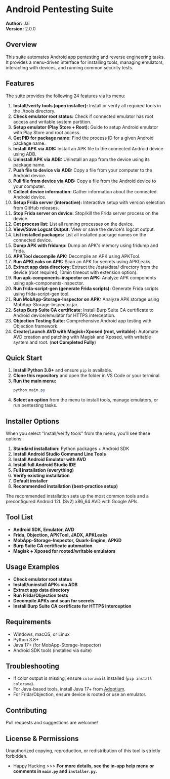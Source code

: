 # Android Pentesting Suite

**Author:** Jai  
**Version:** 2.0.0

## Overview

This suite automates Android app pentesting and reverse engineering tasks. It provides a menu-driven interface for installing tools, managing emulators, interacting with devices, and running common security tests.

## Features

The suite provides the following 24 features via its menu:

1. **Install/verify tools (open installer):** Install or verify all required tools in the ./tools directory.
2. **Check emulator root status:** Check if connected emulator has root access and writable system partition.
3. **Setup emulator (Play Store + Root):** Guide to setup Android emulator with Play Store and root access.
4. **Get PID for package name:** Find the process ID for a given Android package name.
5. **Install APK via ADB:** Install an APK file to the connected Android device using ADB.
6. **Uninstall APK via ADB:** Uninstall an app from the device using its package name.
7. **Push file to device via ADB:** Copy a file from your computer to the Android device.
8. **Pull file from device via ADB:** Copy a file from the Android device to your computer.
9. **Collect device information:** Gather information about the connected Android device.
10. **Setup Frida server (interactive):** Interactive setup with version selection from GitHub releases.
11. **Stop Frida server on device:** Stop/kill the Frida server process on the device.
12. **Get process list:** List all running processes on the device.
13. **View/Save Logcat Output:** View or save the device's logcat output.
14. **List installed packages:** List all installed package names on the connected device.
15. **Dump APK with fridump:** Dump an APK's memory using fridump and Frida.
16. **APKTool decompile APK:** Decompile an APK using APKTool.
17. **Run APKLeaks on APK:** Scan an APK for secrets using APKLeaks.
18. **Extract app data directory:** Extract the /data/data/<package> directory from the device (root required, 10min timeout with extension option).
19. **Run apk-components-inspector on APK:** Analyze APK components using apk-components-inspector.
20. **Run frida-script-gen (generate Frida scripts):** Generate Frida scripts using frida-script-gen tool.
21. **Run MobApp-Storage-Inspector on APK:** Analyze APK storage using MobApp-Storage-Inspector.jar.
22. **Setup Burp Suite CA certificate:** Install Burp Suite CA certificate to Android device/emulator for HTTPS interception.
23. **Objection Testing Suite:** Comprehensive Android app testing with Objection framework.
24. **Create/Launch AVD with Magisk+Xposed (root, writable):** Automate AVD creation and patching with Magisk and Xposed, with writable system and root. (**not Completed Fully**)

## Quick Start

1. **Install Python 3.8+** and ensure `pip` is available.
2. **Clone this repository** and open the folder in VS Code or your terminal.
3. **Run the main menu:**
   ```powershell
   python main.py
   ```
4. **Select an option** from the menu to install tools, manage emulators, or run pentesting tasks.

## Installer Options

When you select "Install/verify tools" from the menu, you’ll see these options:

1. **Standard installation:** Python packages + Android SDK
2. **Install Android Studio Command Line Tools**
3. **Install Android Emulator with AVD**
4. **Install full Android Studio IDE**
5. **Full installation (everything)**
6. **Verify existing installation**
7. **Default installer**
8. **Recommended installation (best-practice setup)**

The recommended installation sets up the most common tools and a preconfigured Android 12L (Sv2) x86_64 AVD with Google APIs.

## Tool List

- **Android SDK, Emulator, AVD**
- **Frida, Objection, APKTool, JADX, APKLeaks**
- **MobApp-Storage-Inspector, Quark-Engine, APKiD**
- **Burp Suite CA certificate automation**
- **Magisk + Xposed for rooted/writable emulators**

## Usage Examples

- **Check emulator root status**
- **Install/uninstall APKs via ADB**
- **Extract app data directory**
- **Run Frida/Objection tests**
- **Decompile APKs and scan for secrets**
- **Install Burp Suite CA certificate for HTTPS interception**

## Requirements

- Windows, macOS, or Linux
- Python 3.8+
- Java 17+ (for MobApp-Storage-Inspector)
- Android SDK tools (installed via suite)

## Troubleshooting

- If color output is missing, ensure `colorama` is installed (`pip install colorama`).
- For Java-based tools, install Java 17+ from [Adoptium](https://adoptium.net/).
- For Frida/Objection, ensure device is rooted or use an emulator.

## Contributing

Pull requests and suggestions are welcome!

## License & Permissions

Unauthorized copying, reproduction, or redistribution of this tool is strictly forbidden.

- Happy Hacking >>>
**For more details, see the in-app help menu or comments in `main.py` and `installer.py`.**
